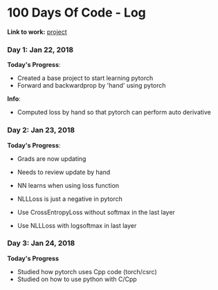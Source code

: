 # 100 Days Of Code - Log

**Link to work:**
[project](https://github.com/vturrisi/pytorch-journey)

### Day 1: Jan 22, 2018

**Today's Progress**:
- Created a base project to start learning pytorch
- Forward and backwardprop by 'hand' using pytorch

**Info**:
- Computed loss by hand so that pytorch can perform auto derivative

### Day 2: Jan 23, 2018

**Today's Progress**:
- Grads are now updating
- Needs to review update by hand

- NN learns when using loss function
- NLLLoss is just a negative in pytorch
- Use CrossEntropyLoss without softmax in the last layer
- Use NLLLoss with logsoftmax in last layer

### Day 3: Jan 24, 2018

**Today's Progress**
- Studied how pytorch uses Cpp code (torch/csrc)
- Studied on how to use python with C/Cpp
